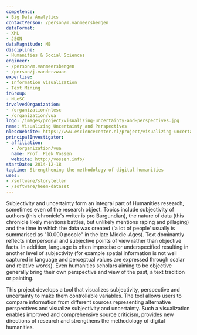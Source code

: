 ```yaml
---
competence:
- Big Data Analytics
contactPerson: /person/m.vanmeersbergen
dataFormat:
- XML
- JSON
dataMagnitude: MB
discipline:
- Humanities & Social Sciences
engineer:
- /person/m.vanmeersbergen
- /person/j.vanderzwaan
expertise:
- Information Visualization
- Text Mining
inGroup:
- NLeSC
involvedOrganization:
- /organization/nlesc
- /organization/vua
logo: /images/project/visualizing-uncertainty-and-perspectives.jpg
name: Visualizing Uncertainty and Perspectives
nlescWebsite: https://www.esciencecenter.nl/project/visualizing-uncertainty-and-perspectives
principalInvestigator:
- affiliation:
  - /organization/vua
  name: Prof. Piek Vossen
  website: http://vossen.info/
startDate: 2014-12-18
tagLine: Strengthening the methodology of digital humanities
uses:
- /software/storyteller
- /software/heem-dataset
---
```

Subjectivity and uncertainty form an integral part of Humanities research, sometimes even of the research object. Topics include subjectivity of authors (this chronicle's writer is pro Burgundian), the nature of data (this chronicle likely mentions battles, but unlikely mentions raping and pillaging) and the time in which the data was created (‘a lot of people' usually is summarised as "10.000 people" in the late Middle-Ages). Text dominantly reflects interpersonal and subjective points of view rather than objective facts. In addition, language is often imprecise or underspecified resulting in another level of subjectivity (for example spatial information is not well captured in language and perceptual values are expressed through scalar and relative words). Even humanities scholars aiming to be objective generally bring their own perspective and view of the past, a text tradition or painting.

This project develops a tool that visualizes subjectivity, perspective and uncertainty to make them controllable variables. The tool allows users to compare information from different sources representing alternative perspectives and visualize subjectivity and uncertainty. Such a visualization enables improved and comprehensive source criticism, provides new directions of research and strengthens the methodology of digital humanities.
